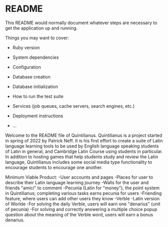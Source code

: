 # README

This README would normally document whatever steps are necessary to get the
application up and running.

Things you may want to cover:

* Ruby version

* System dependencies

* Configuration

* Database creation

* Database initialization

* How to run the test suite

* Services (job queues, cache servers, search engines, etc.)

* Deployment instructions

* ...

Welcome to the README file of Quintilianus. Quintilianus is a project started in spring of 2022 by Patrick Neff. It is his first effort to create a suite of Latin language learning tools to be used by English language speaking students of Latin in general, and Cambridge Latin Course using students in particular. In addition to hosting games that help students study and review the Latin language, Quintilianus includes some social media type functionality to encourage students to encourage one another. 

Minimum Viable Product:
-User accounts and pages 
    -Places for user to describe their Latin language learning journey
    -Walls for the user and friends "amici" to comment
    -Pecunia (Latin for "money"), the point system in Quintilianus; completing various tasks earns pecunia for users
    -Friending feature, where users can add other users they know
-Verble
    -Latin version of Worlde
    -For solving the daily Verble, users will earn one "denarius" (unit of pecunia)
    -For solving and correctly answering a multiple choice popup question about the meaning of the Verble word, users will earn a bonus denarius. 